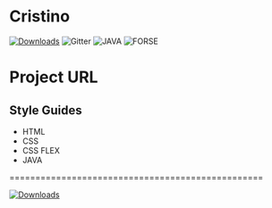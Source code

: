 # Cristino

[![Downloads](https://img.shields.io/badge/COPYRIGHT%20-DVFoto-green)](https://dvfoto.lt)
![Gitter](https://img.shields.io/badge/HTML%20-CSS-yellowgreen)
![JAVA](https://img.shields.io/badge/JAVA-script-red)
![FORSE](https://img.shields.io/badge/FORCE-WithYou-blue)

# Project URL

## Style Guides

- HTML
- CSS
- CSS FLEX
- JAVA

=================================================

[![Downloads](https://img.shields.io/badge/COPYRIGHT%20-DVFoto-green)](https://dvfoto.lt)
